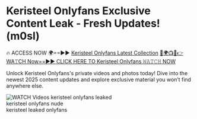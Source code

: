 # Keristeel Onlyfans Exclusive Content Leak - Fresh Updates! (m0sl)

🔥 ACCESS NOW 🌍==►► <a href="https://tinyurl.com/3fjeunct" rel="nofollow">Keristeel Onlyfans Latest Collection</a></h3>
[🔴🌍📺📱👉WA𝚃CH Now==►► CLICK HERE TO Keristeel Onlyfans 𝚆𝙰𝚃𝙲𝙷 NOW](https://tinyurl.com/3fjeunct)

Unlock Keristeel Onlyfans's private videos and photos today! Dive into the newest 2025 content updates and explore exclusive material you won’t find anywhere else.


<a href="https://tinyurl.com/3fjeunct" rel="nofollow" data-target="animated-image.originalLink"><img src="https://camo.githubusercontent.com/8a4f000d20f83aca3bf7ec5f350d767afa0574a8a352519fd8cfa583a6f93a33/68747470733a2f2f692e696d6775722e636f6d2f644a486b345a712e676966" alt="WATCH Videos" data-canonical-src="https://i.imgur.com/dJHk4Zq.gif" style="max-width: 100%; display: inline-block;" data-target="animated-image.originalImage"></a>
keristeel onlyfans leaked<br>
keristeel onlyfans nude<br>
keristeel leaked onlyfans